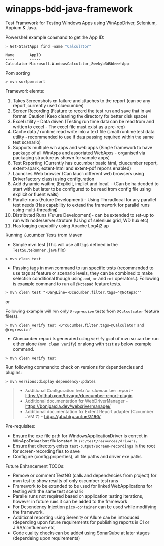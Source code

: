 # winapps-bdd-java-framework
Test Framework for Testing Windows Apps using WinAppDriver, Selenium, Appium & Java.

Powershell example command to get the App ID: 

```powershell
> Get-StartApps find -name "Calculator"
```

```
Name       AppID
----       -----
Calculator Microsoft.WindowsCalculator_8wekyb3d8bbwe!App
```

Pom sorting

```
> mvn sortpom:sort
```
Framework elemts:
1. Takes Screenshots on failure and attaches to the report (can be any report, currently used cluecumber)
2. Screen Recording (Feature to record the test run and save that in avi format. Caution! Keep cleaning the directory for better disk space)
3. Excel utility - Data driven (Testing run time data can be read from and written to excel - The excel file must exist as a pre-req)
4. Cache data / runtime read write into a text file (small runtime test data utility - recommended to use if data passing required within the same test scenario)
5. Supports multiple win apps and web apps (Single framework to have package of all WinApps and associated WebApps - organised via packaging structure as shown for sample apps)
6. Test Reporting (Currently has cucumber basic html, cluecumber report, extent-spark, extent-html and extent-pdf reports enabled)
7. Launches Web browser (Can lauch different web browsers using DriverFactory class) using configuration
8. Add dynamic waiting (Explicit, implict and local) - (Can be hardcoded to start with but later to be configured to be read from config file using explicit or fluent waits)
9. Parallel runs (Future Development) - Using Threadlocal for any parallel test needs (Has capability to extend the framework for parallel runs using multi-threading)
10. Distributed Runs (Future Development)- can be extended to set-up to run with node/server struture (Using of selenium grid, WD hub etc)
11. Has logging capability using Apache Log4j2 api

Running Cucumber Tests from Maven

- Simple mvn test (This will use all tags defined in the `TestSuiteRunner.java` file)
```
> mvn clean test
```

- Passing tags in mvn command to run specific tests (recommended to use tags at feature or scenario levels, they can be combined to make selection conditional though using `and`, `or` and `not` operators.). Following is example command to run all `@Notepad` feature tests.
```
> mvn clean test "-DargLine=-Dcucumber.filter.tags='@Notepad'"
```
or 

Following example will run only `@regression` tests from `@Calculcator` feature file(s).

```
> mvn clean verify test -D"cucumber.filter.tags=@Calculator and @regression"
```

- Cluecumber report is generated using `verify` goal of mvn so can be run either alone (`mvn clean verify`) or along with `test` as below example command.

```
> mvn clean verify test
```

Run following command to check on versions for dependencies and plugins:
```
> mvn versions:display-dependency-updates
```

>- Additional Configuration help for cluecumber report - https://github.com/trivago/cluecumber-report-plugin
>- Additional documentation for WebDriverManager - https://bonigarcia.dev/webdrivermanager/
>- Additional documentation for Extent Report adapter (Cucumber JVM 7) - https://ghchirp.online/3196/

Pre-requisites: 

- Ensure the exe file path for WindowsApplicationDriver is correct in WinAppDriver.bat file located in `src/test/resources/drivers/`
- Ensure that directory exists `test-output/screen-recordings` in the root for screen-recording fies to save
- Configure (config.properties), all file paths and driver exe paths

Future Enhancement TODOs:
- Remove or comment TestNG (calls and dependencies from project) for mvn test to show results of only cucumber test runs
- Framework to be extended to be used for linked WebApplications for testing with the same test scenario
- Parallel runs not required based on application testing iterations, however in future runs it can be added to the framework
- For Dependency Injection `pico-container` can be used while modifying the framework. 
- Additional reporting using Serenity or Allure can be introduced (depending upon future requirements for publishing reports in CI or JIRA/confluence etc)
- Code quality checks can be added using SonarQube at later stages (dependeing upon requirements) 